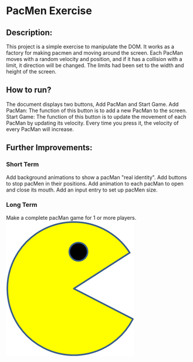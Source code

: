 # PacMen Exercise
## Description:
This project is a simple exercise to manipulate the DOM. 
It works as a factory for making pacmen and moving around the screen.
Each PacMan moves with a random velocity and position, and if it has a collision with a limit, it direction will be changed.
The limits had been set to the width and height of the screen.

## How to run?
The document displays two buttons, Add PacMan and Start Game.
Add PacMan: The function of this button is to add a new PacMan to the screen.
Start Game: The function of this button is to update the movement of each PacMan by updating its velocity.
            Every time you press it, the velocity of every PacMan will increase.

## Further Improvements:
### Short Term
Add background animations to show a pacMan "real identity".
Add buttons to stop pacMen in their positions.
Add animation to each pacMan to open and close its mouth.
Add an input entry to set up pacMen size.
### Long Term
Make a complete pacMan game for 1 or more players.
<img src="PacMan1.png">
  
